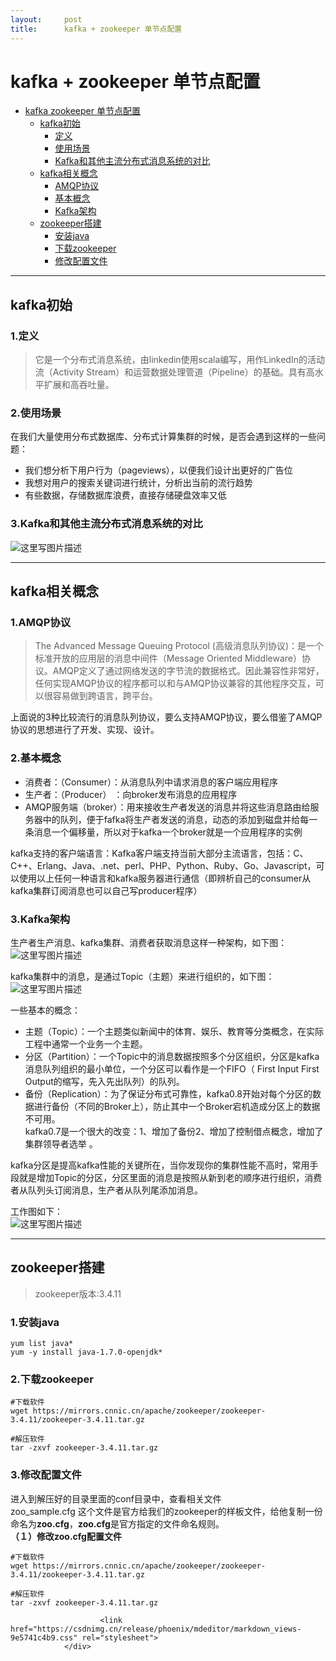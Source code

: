 ```yaml
---
layout:     post
title:      kafka + zookeeper 单节点配置
---
```

<div id="article_content" class="article_content clearfix csdn-tracking-statistics" data-pid="blog" data-mod="popu_307" data-dsm="post">
								            <div id="content_views" class="markdown_views prism-atom-one-dark">
							<!-- flowchart 箭头图标 勿删 -->
							<svg xmlns="http://www.w3.org/2000/svg" style="display: none;"><path stroke-linecap="round" d="M5,0 0,2.5 5,5z" id="raphael-marker-block" style="-webkit-tap-highlight-color: rgba(0, 0, 0, 0);"></path></svg>
							<h1 id="kafka-zookeeper-单节点配置">kafka + zookeeper 单节点配置</h1>

<p></p><div class="toc"><div class="toc">
<ul>
<li><a href="#kafka-zookeeper-%E5%8D%95%E8%8A%82%E7%82%B9%E9%85%8D%E7%BD%AE" rel="nofollow">kafka  zookeeper 单节点配置</a><ul>
<li><a href="#kafka%E5%88%9D%E5%A7%8B" rel="nofollow">kafka初始</a><ul>
<li><a href="#1%E5%AE%9A%E4%B9%89" rel="nofollow">定义</a></li>
<li><a href="#2%E4%BD%BF%E7%94%A8%E5%9C%BA%E6%99%AF" rel="nofollow">使用场景</a></li>
<li><a href="#3kafka%E5%92%8C%E5%85%B6%E4%BB%96%E4%B8%BB%E6%B5%81%E5%88%86%E5%B8%83%E5%BC%8F%E6%B6%88%E6%81%AF%E7%B3%BB%E7%BB%9F%E7%9A%84%E5%AF%B9%E6%AF%94" rel="nofollow">Kafka和其他主流分布式消息系统的对比</a></li>
</ul>
</li>
<li><a href="#kafka%E7%9B%B8%E5%85%B3%E6%A6%82%E5%BF%B5" rel="nofollow">kafka相关概念</a><ul>
<li><a href="#1amqp%E5%8D%8F%E8%AE%AE" rel="nofollow">AMQP协议</a></li>
<li><a href="#2%E5%9F%BA%E6%9C%AC%E6%A6%82%E5%BF%B5" rel="nofollow">基本概念</a></li>
<li><a href="#3kafka%E6%9E%B6%E6%9E%84" rel="nofollow">Kafka架构</a></li>
</ul>
</li>
<li><a href="#zookeeper%E6%90%AD%E5%BB%BA" rel="nofollow">zookeeper搭建</a><ul>
<li><a href="#1%E5%AE%89%E8%A3%85java" rel="nofollow">安装java</a></li>
<li><a href="#2%E4%B8%8B%E8%BD%BDzookeeper" rel="nofollow">下载zookeeper</a></li>
<li><a href="#3%E4%BF%AE%E6%94%B9%E9%85%8D%E7%BD%AE%E6%96%87%E4%BB%B6" rel="nofollow">修改配置文件</a></li>
</ul>
</li>
</ul>
</li>
</ul>
</div>
</div>


<hr>



<h2 id="kafka初始"><strong>kafka初始</strong></h2>



<h3 id="1定义">1.定义</h3>

<blockquote>
  <p>它是一个分布式消息系统，由linkedin使用scala编写，用作LinkedIn的活动流（Activity Stream）和运营数据处理管道（Pipeline）的基础。具有高水平扩展和高吞吐量。</p>
</blockquote>



<h3 id="2使用场景">2.使用场景</h3>

<p>在我们大量使用分布式数据库、分布式计算集群的时候，是否会遇到这样的一些问题：</p>

<ul>
<li>我们想分析下用户行为（pageviews），以便我们设计出更好的广告位</li>
<li>我想对用户的搜索关键词进行统计，分析出当前的流行趋势</li>
<li>有些数据，存储数据库浪费，直接存储硬盘效率又低</li>
</ul>



<h3 id="3kafka和其他主流分布式消息系统的对比">3.Kafka和其他主流分布式消息系统的对比</h3>

<p><img src="https://img-blog.csdn.net/20171206135925886?watermark/2/text/aHR0cDovL2Jsb2cuY3Nkbi5uZXQvd2VpeGluXzM5NTgxMjQ4/font/5a6L5L2T/fontsize/400/fill/I0JBQkFCMA==/dissolve/70/gravity/SouthEast" alt="这里写图片描述" title=""></p>

<hr>



<h2 id="kafka相关概念"><strong>kafka相关概念</strong></h2>



<h3 id="1amqp协议">1.AMQP协议</h3>

<blockquote>
  <p>The Advanced Message Queuing Protocol (高级消息队列协议)：是一个标准开放的应用层的消息中间件（Message Oriented Middleware）协议。AMQP定义了通过网络发送的字节流的数据格式。因此兼容性非常好，任何实现AMQP协议的程序都可以和与AMQP协议兼容的其他程序交互，可以很容易做到跨语言，跨平台。</p>
</blockquote>

<p>上面说的3种比较流行的消息队列协议，要么支持AMQP协议，要么借鉴了AMQP协议的思想进行了开发、实现、设计。</p>



<h3 id="2基本概念">2.基本概念</h3>

<ul>
<li>消费者：（Consumer）：从消息队列中请求消息的客户端应用程序</li>
<li>生产者：（Producer）  ：向broker发布消息的应用程序</li>
<li>AMQP服务端（broker）：用来接收生产者发送的消息并将这些消息路由给服务器中的队列，便于fafka将生产者发送的消息，动态的添加到磁盘并给每一条消息一个偏移量，所以对于kafka一个broker就是一个应用程序的实例</li>
</ul>

<p>kafka支持的客户端语言：Kafka客户端支持当前大部分主流语言，包括：C、C++、Erlang、Java、.net、perl、PHP、Python、Ruby、Go、Javascript，可以使用以上任何一种语言和kafka服务器进行通信（即辨析自己的consumer从kafka集群订阅消息也可以自己写producer程序） </p>



<h3 id="3kafka架构">3.Kafka架构</h3>

<p>生产者生产消息、kafka集群、消费者获取消息这样一种架构，如下图： <br>
<img src="https://img-blog.csdn.net/20171206141028057?watermark/2/text/aHR0cDovL2Jsb2cuY3Nkbi5uZXQvd2VpeGluXzM5NTgxMjQ4/font/5a6L5L2T/fontsize/400/fill/I0JBQkFCMA==/dissolve/70/gravity/SouthEast" alt="这里写图片描述" title=""></p>

<p>kafka集群中的消息，是通过Topic（主题）来进行组织的，如下图： <br>
<img src="https://img-blog.csdn.net/20171206141043262?watermark/2/text/aHR0cDovL2Jsb2cuY3Nkbi5uZXQvd2VpeGluXzM5NTgxMjQ4/font/5a6L5L2T/fontsize/400/fill/I0JBQkFCMA==/dissolve/70/gravity/SouthEast" alt="这里写图片描述" title=""></p>

<p>一些基本的概念：</p>

<ul>
<li>主题（Topic）：一个主题类似新闻中的体育、娱乐、教育等分类概念，在实际工程中通常一个业务一个主题。</li>
<li>分区（Partition）：一个Topic中的消息数据按照多个分区组织，分区是kafka消息队列组织的最小单位，一个分区可以看作是一个FIFO（ First Input First Output的缩写，先入先出队列）的队列。</li>
<li>备份（Replication）：为了保证分布式可靠性，kafka0.8开始对每个分区的数据进行备份（不同的Broker上），防止其中一个Broker宕机造成分区上的数据不可用。 <br>
kafka0.7是一个很大的改变：1、增加了备份2、增加了控制借点概念，增加了集群领导者选举 。</li>
</ul>

<p>kafka分区是提高kafka性能的关键所在，当你发现你的集群性能不高时，常用手段就是增加Topic的分区，分区里面的消息是按照从新到老的顺序进行组织，消费者从队列头订阅消息，生产者从队列尾添加消息。</p>

<p>工作图如下： <br>
<img src="https://img-blog.csdn.net/20171206141238514?watermark/2/text/aHR0cDovL2Jsb2cuY3Nkbi5uZXQvd2VpeGluXzM5NTgxMjQ4/font/5a6L5L2T/fontsize/400/fill/I0JBQkFCMA==/dissolve/70/gravity/SouthEast" alt="这里写图片描述" title=""></p>

<hr>



<h2 id="zookeeper搭建"><strong>zookeeper搭建</strong></h2>

<blockquote>
  <p>zookeeper版本:3.4.11</p>
</blockquote>



<h3 id="1安装java">1.安装java</h3>



<pre class="prettyprint"><code class="language-shell hljs lasso">yum <span class="hljs-built_in">list</span> java<span class="hljs-subst">*</span>
yum <span class="hljs-attribute">-y</span> install java<span class="hljs-subst">-</span><span class="hljs-number">1.7</span><span class="hljs-number">.0</span><span class="hljs-attribute">-openjdk</span><span class="hljs-subst">*</span></code></pre>



<h3 id="2下载zookeeper">2.下载zookeeper</h3>



<pre class="prettyprint"><code class="language-shell hljs avrasm"><span class="hljs-preprocessor">#下载软件</span>
wget https://mirrors<span class="hljs-preprocessor">.cnnic</span><span class="hljs-preprocessor">.cn</span>/apache/zookeeper/zookeeper-<span class="hljs-number">3.4</span><span class="hljs-number">.11</span>/zookeeper-<span class="hljs-number">3.4</span><span class="hljs-number">.11</span><span class="hljs-preprocessor">.tar</span><span class="hljs-preprocessor">.gz</span>

<span class="hljs-preprocessor">#解压软件</span>
tar -zxvf zookeeper-<span class="hljs-number">3.4</span><span class="hljs-number">.11</span><span class="hljs-preprocessor">.tar</span><span class="hljs-preprocessor">.gz</span></code></pre>



<h3 id="3修改配置文件">3.修改配置文件</h3>

<p>进入到解压好的目录里面的conf目录中，查看相关文件 <br>
zoo_sample.cfg 这个文件是官方给我们的zookeeper的样板文件，给他复制一份命名为<strong>zoo.cfg</strong>，<strong>zoo.cfg</strong>是官方指定的文件命名规则。 <br>
<strong>（１）修改zoo.cfg配置文件</strong></p>

<pre class="prettyprint"><code class=" hljs avrasm"><span class="hljs-preprocessor">#下载软件</span>
wget https://mirrors<span class="hljs-preprocessor">.cnnic</span><span class="hljs-preprocessor">.cn</span>/apache/zookeeper/zookeeper-<span class="hljs-number">3.4</span><span class="hljs-number">.11</span>/zookeeper-<span class="hljs-number">3.4</span><span class="hljs-number">.11</span><span class="hljs-preprocessor">.tar</span><span class="hljs-preprocessor">.gz</span>

<span class="hljs-preprocessor">#解压软件</span>
tar -zxvf zookeeper-<span class="hljs-number">3.4</span><span class="hljs-number">.11</span><span class="hljs-preprocessor">.tar</span><span class="hljs-preprocessor">.gz</span></code></pre>            </div>
						<link href="https://csdnimg.cn/release/phoenix/mdeditor/markdown_views-9e5741c4b9.css" rel="stylesheet">
                </div>